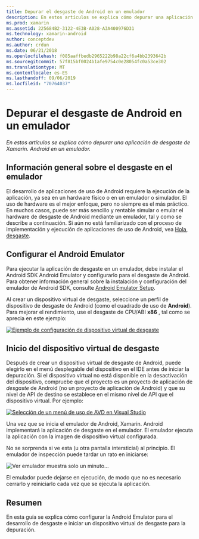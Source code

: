 ```yaml
---
title: Depurar el desgaste de Android en un emulador
description: En estos artículos se explica cómo depurar una aplicación de desgaste de Xamarin. Android en un emulador.
ms.prod: xamarin
ms.assetid: 225684B2-3122-4E3B-A028-A3A400976D31
ms.technology: xamarin-android
author: conceptdev
ms.author: crdun
ms.date: 06/21/2018
ms.openlocfilehash: f085aaffbedb2965222b98a22cf6a4bb2393642b
ms.sourcegitcommit: 57f815bf0024b1afe9754c0e28054fc0a53ce302
ms.translationtype: MT
ms.contentlocale: es-ES
ms.lasthandoff: 09/06/2019
ms.locfileid: "70764037"
---
```

# <a name="debug-android-wear-on-an-emulator"></a>Depurar el desgaste de Android en un emulador

_En estos artículos se explica cómo depurar una aplicación de desgaste de Xamarin. Android en un emulador._

## <a name="debug-wear-on-emulator-overview"></a>Información general sobre el desgaste en el emulador

El desarrollo de aplicaciones de uso de Android requiere la ejecución de la aplicación, ya sea en un hardware físico o en un emulador o simulador. El uso de hardware es el mejor enfoque, pero no siempre es el más práctico. En muchos casos, puede ser más sencillo y rentable simular o emular el hardware de desgaste de Android mediante un emulador, tal y como se describe a continuación. Si aún no está familiarizado con el proceso de implementación y ejecución de aplicaciones de uso de Android, vea [Hola, desgaste](~/android/wear/get-started/hello-wear.md).

## <a name="configure-the-android-emulator"></a>Configurar el Android Emulator

Para ejecutar la aplicación de desgaste en un emulador, debe instalar el Android SDK Android Emulator y configurarlo para el desgaste de Android. Para obtener información general sobre la instalación y configuración del emulador de Android SDK, consulte [Android Emulator Setup](~/android/get-started/installation/android-emulator/index.md).

Al crear un dispositivo virtual de desgaste, seleccione un perfil de dispositivo de desgaste de Android (como el cuadrado de uso de **Android**). Para mejorar el rendimiento, use el desgaste de CPU/ABI **x86** , tal como se aprecia en este ejemplo:

[![Ejemplo de configuración de dispositivo virtual de desgaste](debug-on-emulator-images/01-wear-avd-example-sml.png)](debug-on-emulator-images/01-wear-avd-example.png#lightbox)

## <a name="launch-the-wear-virtual-device"></a>Inicio del dispositivo virtual de desgaste 

Después de crear un dispositivo virtual de desgaste de Android, puede elegirlo en el menú desplegable del dispositivo en el IDE antes de iniciar la depuración. Si el dispositivo virtual no está disponible en la desactivación del dispositivo, compruebe que el proyecto es un proyecto de aplicación de *desgaste* de Android (no un proyecto de aplicación de Android) y que su nivel de API de destino se establece en el mismo nivel de API que el dispositivo virtual. Por ejemplo:

[![Selección de un menú de uso de AVD en Visual Studio](debug-on-emulator-images/vs/choose-wear-sim.png)](debug-on-emulator-images/vs/choose-wear-sim.png#lightbox)

Una vez que se inicia el emulador de Android, Xamarin. Android implementará la aplicación de desgaste en el emulador. El emulador ejecuta la aplicación con la imagen de dispositivo virtual configurada.

No se sorprenda si ve esta (u otra pantalla intersticial) al principio. El emulador de inspección puede tardar un rato en iniciarse: 

![Ver emulador muestra solo un minuto...](debug-on-emulator-images/please-wait.png)

El emulador puede dejarse en ejecución, de modo que no es necesario cerrarlo y reiniciarlo cada vez que se ejecuta la aplicación.

## <a name="summary"></a>Resumen

En esta guía se explica cómo configurar la Android Emulator para el desarrollo de desgaste e iniciar un dispositivo virtual de desgaste para la depuración.
